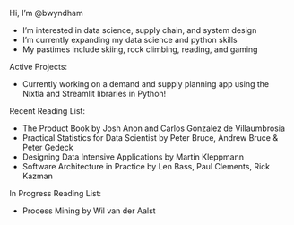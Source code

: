 Hi, I’m @bwyndham
- I’m interested in data science, supply chain, and system design
- I’m currently expanding my data science and python skills
- My pastimes include skiing, rock climbing, reading, and gaming

Active Projects:
- Currently working on a demand and supply planning app using the Nixtla and Streamlit libraries in Python!

Recent Reading List:
- The Product Book by Josh Anon and Carlos Gonzalez de Villaumbrosia
- Practical Statistics for Data Scientist by Peter Bruce, Andrew Bruce & Peter Gedeck
- Designing Data Intensive Applications by Martin Kleppmann
- Software Architecture in Practice by Len Bass, Paul Clements, Rick Kazman

In Progress Reading List:
- Process Mining by Wil van der Aalst
